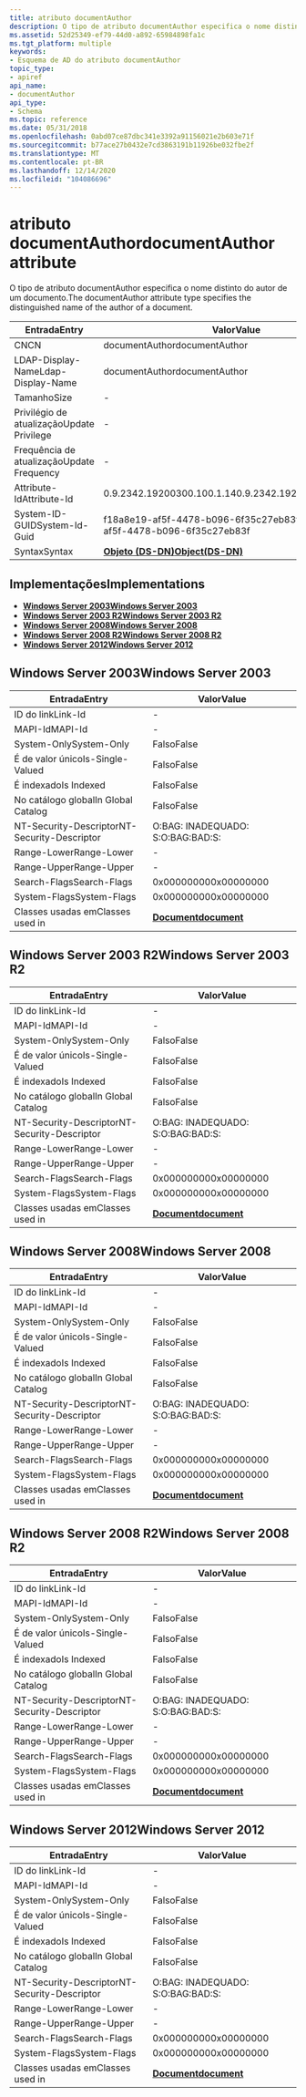 ```yaml
---
title: atributo documentAuthor
description: O tipo de atributo documentAuthor especifica o nome distinto do autor de um documento.
ms.assetid: 52d25349-ef79-44d0-a892-65984898fa1c
ms.tgt_platform: multiple
keywords:
- Esquema de AD do atributo documentAuthor
topic_type:
- apiref
api_name:
- documentAuthor
api_type:
- Schema
ms.topic: reference
ms.date: 05/31/2018
ms.openlocfilehash: 0abd07ce87dbc341e3392a91156021e2b603e71f
ms.sourcegitcommit: b77ace27b0432e7cd3863191b11926be032fbe2f
ms.translationtype: MT
ms.contentlocale: pt-BR
ms.lasthandoff: 12/14/2020
ms.locfileid: "104086696"
---
```

# <a name="documentauthor-attribute"></a><span data-ttu-id="485ed-104">atributo documentAuthor</span><span class="sxs-lookup"><span data-stu-id="485ed-104">documentAuthor attribute</span></span>

<span data-ttu-id="485ed-105">O tipo de atributo documentAuthor especifica o nome distinto do autor de um documento.</span><span class="sxs-lookup"><span data-stu-id="485ed-105">The documentAuthor attribute type specifies the distinguished name of the author of a document.</span></span>



| <span data-ttu-id="485ed-106">Entrada</span><span class="sxs-lookup"><span data-stu-id="485ed-106">Entry</span></span> | <span data-ttu-id="485ed-107">Valor</span><span class="sxs-lookup"><span data-stu-id="485ed-107">Value</span></span> |
|-------------------|-----------------------------------------|
| <span data-ttu-id="485ed-108">CN</span><span class="sxs-lookup"><span data-stu-id="485ed-108">CN</span></span>                | <span data-ttu-id="485ed-109">documentAuthor</span><span class="sxs-lookup"><span data-stu-id="485ed-109">documentAuthor</span></span>                          |
| <span data-ttu-id="485ed-110">LDAP-Display-Name</span><span class="sxs-lookup"><span data-stu-id="485ed-110">Ldap-Display-Name</span></span> | <span data-ttu-id="485ed-111">documentAuthor</span><span class="sxs-lookup"><span data-stu-id="485ed-111">documentAuthor</span></span>                          |
| <span data-ttu-id="485ed-112">Tamanho</span><span class="sxs-lookup"><span data-stu-id="485ed-112">Size</span></span>              | \-                                      |
| <span data-ttu-id="485ed-113">Privilégio de atualização</span><span class="sxs-lookup"><span data-stu-id="485ed-113">Update Privilege</span></span>  | \-                                      |
| <span data-ttu-id="485ed-114">Frequência de atualização</span><span class="sxs-lookup"><span data-stu-id="485ed-114">Update Frequency</span></span>  | \-                                      |
| <span data-ttu-id="485ed-115">Attribute-Id</span><span class="sxs-lookup"><span data-stu-id="485ed-115">Attribute-Id</span></span>      | <span data-ttu-id="485ed-116">0.9.2342.19200300.100.1.14</span><span class="sxs-lookup"><span data-stu-id="485ed-116">0.9.2342.19200300.100.1.14</span></span>              |
| <span data-ttu-id="485ed-117">System-ID-GUID</span><span class="sxs-lookup"><span data-stu-id="485ed-117">System-Id-Guid</span></span>    | <span data-ttu-id="485ed-118">f18a8e19-af5f-4478-b096-6f35c27eb83f</span><span class="sxs-lookup"><span data-stu-id="485ed-118">f18a8e19-af5f-4478-b096-6f35c27eb83f</span></span>    |
| <span data-ttu-id="485ed-119">Syntax</span><span class="sxs-lookup"><span data-stu-id="485ed-119">Syntax</span></span>            | [<span data-ttu-id="485ed-120">**Objeto (DS-DN)**</span><span class="sxs-lookup"><span data-stu-id="485ed-120">**Object(DS-DN)**</span></span>](s-object-ds-dn.md) |



## <a name="implementations"></a><span data-ttu-id="485ed-121">Implementações</span><span class="sxs-lookup"><span data-stu-id="485ed-121">Implementations</span></span>

-   [<span data-ttu-id="485ed-122">**Windows Server 2003**</span><span class="sxs-lookup"><span data-stu-id="485ed-122">**Windows Server 2003**</span></span>](#windows-server-2003)
-   [<span data-ttu-id="485ed-123">**Windows Server 2003 R2**</span><span class="sxs-lookup"><span data-stu-id="485ed-123">**Windows Server 2003 R2**</span></span>](#windows-server-2003-r2)
-   [<span data-ttu-id="485ed-124">**Windows Server 2008**</span><span class="sxs-lookup"><span data-stu-id="485ed-124">**Windows Server 2008**</span></span>](#windows-server-2008)
-   [<span data-ttu-id="485ed-125">**Windows Server 2008 R2**</span><span class="sxs-lookup"><span data-stu-id="485ed-125">**Windows Server 2008 R2**</span></span>](#windows-server-2008-r2)
-   [<span data-ttu-id="485ed-126">**Windows Server 2012**</span><span class="sxs-lookup"><span data-stu-id="485ed-126">**Windows Server 2012**</span></span>](#windows-server-2012)

## <a name="windows-server-2003"></a><span data-ttu-id="485ed-127">Windows Server 2003</span><span class="sxs-lookup"><span data-stu-id="485ed-127">Windows Server 2003</span></span>



| <span data-ttu-id="485ed-128">Entrada</span><span class="sxs-lookup"><span data-stu-id="485ed-128">Entry</span></span> | <span data-ttu-id="485ed-129">Valor</span><span class="sxs-lookup"><span data-stu-id="485ed-129">Value</span></span> |
|------------------------|-------------------------------------------|
| <span data-ttu-id="485ed-130">ID do link</span><span class="sxs-lookup"><span data-stu-id="485ed-130">Link-Id</span></span>                | \-                                        |
| <span data-ttu-id="485ed-131">MAPI-Id</span><span class="sxs-lookup"><span data-stu-id="485ed-131">MAPI-Id</span></span>                | \-                                        |
| <span data-ttu-id="485ed-132">System-Only</span><span class="sxs-lookup"><span data-stu-id="485ed-132">System-Only</span></span>            | <span data-ttu-id="485ed-133">Falso</span><span class="sxs-lookup"><span data-stu-id="485ed-133">False</span></span>                                     |
| <span data-ttu-id="485ed-134">É de valor único</span><span class="sxs-lookup"><span data-stu-id="485ed-134">Is-Single-Valued</span></span>       | <span data-ttu-id="485ed-135">Falso</span><span class="sxs-lookup"><span data-stu-id="485ed-135">False</span></span>                                     |
| <span data-ttu-id="485ed-136">É indexado</span><span class="sxs-lookup"><span data-stu-id="485ed-136">Is Indexed</span></span>             | <span data-ttu-id="485ed-137">Falso</span><span class="sxs-lookup"><span data-stu-id="485ed-137">False</span></span>                                     |
| <span data-ttu-id="485ed-138">No catálogo global</span><span class="sxs-lookup"><span data-stu-id="485ed-138">In Global Catalog</span></span>      | <span data-ttu-id="485ed-139">Falso</span><span class="sxs-lookup"><span data-stu-id="485ed-139">False</span></span>                                     |
| <span data-ttu-id="485ed-140">NT-Security-Descriptor</span><span class="sxs-lookup"><span data-stu-id="485ed-140">NT-Security-Descriptor</span></span> | <span data-ttu-id="485ed-141">O:BAG: INADEQUADO: S:</span><span class="sxs-lookup"><span data-stu-id="485ed-141">O:BAG:BAD:S:</span></span>                              |
| <span data-ttu-id="485ed-142">Range-Lower</span><span class="sxs-lookup"><span data-stu-id="485ed-142">Range-Lower</span></span>            | \-                                        |
| <span data-ttu-id="485ed-143">Range-Upper</span><span class="sxs-lookup"><span data-stu-id="485ed-143">Range-Upper</span></span>            | \-                                        |
| <span data-ttu-id="485ed-144">Search-Flags</span><span class="sxs-lookup"><span data-stu-id="485ed-144">Search-Flags</span></span>           | <span data-ttu-id="485ed-145">0x00000000</span><span class="sxs-lookup"><span data-stu-id="485ed-145">0x00000000</span></span>                                |
| <span data-ttu-id="485ed-146">System-Flags</span><span class="sxs-lookup"><span data-stu-id="485ed-146">System-Flags</span></span>           | <span data-ttu-id="485ed-147">0x00000000</span><span class="sxs-lookup"><span data-stu-id="485ed-147">0x00000000</span></span>                                |
| <span data-ttu-id="485ed-148">Classes usadas em</span><span class="sxs-lookup"><span data-stu-id="485ed-148">Classes used in</span></span>        | [<span data-ttu-id="485ed-149">**Document**</span><span class="sxs-lookup"><span data-stu-id="485ed-149">**document**</span></span>](c-document.md)<br/> |



## <a name="windows-server-2003-r2"></a><span data-ttu-id="485ed-150">Windows Server 2003 R2</span><span class="sxs-lookup"><span data-stu-id="485ed-150">Windows Server 2003 R2</span></span>



| <span data-ttu-id="485ed-151">Entrada</span><span class="sxs-lookup"><span data-stu-id="485ed-151">Entry</span></span> | <span data-ttu-id="485ed-152">Valor</span><span class="sxs-lookup"><span data-stu-id="485ed-152">Value</span></span> |
|------------------------|-------------------------------------------|
| <span data-ttu-id="485ed-153">ID do link</span><span class="sxs-lookup"><span data-stu-id="485ed-153">Link-Id</span></span>                | \-                                        |
| <span data-ttu-id="485ed-154">MAPI-Id</span><span class="sxs-lookup"><span data-stu-id="485ed-154">MAPI-Id</span></span>                | \-                                        |
| <span data-ttu-id="485ed-155">System-Only</span><span class="sxs-lookup"><span data-stu-id="485ed-155">System-Only</span></span>            | <span data-ttu-id="485ed-156">Falso</span><span class="sxs-lookup"><span data-stu-id="485ed-156">False</span></span>                                     |
| <span data-ttu-id="485ed-157">É de valor único</span><span class="sxs-lookup"><span data-stu-id="485ed-157">Is-Single-Valued</span></span>       | <span data-ttu-id="485ed-158">Falso</span><span class="sxs-lookup"><span data-stu-id="485ed-158">False</span></span>                                     |
| <span data-ttu-id="485ed-159">É indexado</span><span class="sxs-lookup"><span data-stu-id="485ed-159">Is Indexed</span></span>             | <span data-ttu-id="485ed-160">Falso</span><span class="sxs-lookup"><span data-stu-id="485ed-160">False</span></span>                                     |
| <span data-ttu-id="485ed-161">No catálogo global</span><span class="sxs-lookup"><span data-stu-id="485ed-161">In Global Catalog</span></span>      | <span data-ttu-id="485ed-162">Falso</span><span class="sxs-lookup"><span data-stu-id="485ed-162">False</span></span>                                     |
| <span data-ttu-id="485ed-163">NT-Security-Descriptor</span><span class="sxs-lookup"><span data-stu-id="485ed-163">NT-Security-Descriptor</span></span> | <span data-ttu-id="485ed-164">O:BAG: INADEQUADO: S:</span><span class="sxs-lookup"><span data-stu-id="485ed-164">O:BAG:BAD:S:</span></span>                              |
| <span data-ttu-id="485ed-165">Range-Lower</span><span class="sxs-lookup"><span data-stu-id="485ed-165">Range-Lower</span></span>            | \-                                        |
| <span data-ttu-id="485ed-166">Range-Upper</span><span class="sxs-lookup"><span data-stu-id="485ed-166">Range-Upper</span></span>            | \-                                        |
| <span data-ttu-id="485ed-167">Search-Flags</span><span class="sxs-lookup"><span data-stu-id="485ed-167">Search-Flags</span></span>           | <span data-ttu-id="485ed-168">0x00000000</span><span class="sxs-lookup"><span data-stu-id="485ed-168">0x00000000</span></span>                                |
| <span data-ttu-id="485ed-169">System-Flags</span><span class="sxs-lookup"><span data-stu-id="485ed-169">System-Flags</span></span>           | <span data-ttu-id="485ed-170">0x00000000</span><span class="sxs-lookup"><span data-stu-id="485ed-170">0x00000000</span></span>                                |
| <span data-ttu-id="485ed-171">Classes usadas em</span><span class="sxs-lookup"><span data-stu-id="485ed-171">Classes used in</span></span>        | [<span data-ttu-id="485ed-172">**Document**</span><span class="sxs-lookup"><span data-stu-id="485ed-172">**document**</span></span>](c-document.md)<br/> |



## <a name="windows-server-2008"></a><span data-ttu-id="485ed-173">Windows Server 2008</span><span class="sxs-lookup"><span data-stu-id="485ed-173">Windows Server 2008</span></span>



| <span data-ttu-id="485ed-174">Entrada</span><span class="sxs-lookup"><span data-stu-id="485ed-174">Entry</span></span> | <span data-ttu-id="485ed-175">Valor</span><span class="sxs-lookup"><span data-stu-id="485ed-175">Value</span></span> |
|------------------------|-------------------------------------------|
| <span data-ttu-id="485ed-176">ID do link</span><span class="sxs-lookup"><span data-stu-id="485ed-176">Link-Id</span></span>                | \-                                        |
| <span data-ttu-id="485ed-177">MAPI-Id</span><span class="sxs-lookup"><span data-stu-id="485ed-177">MAPI-Id</span></span>                | \-                                        |
| <span data-ttu-id="485ed-178">System-Only</span><span class="sxs-lookup"><span data-stu-id="485ed-178">System-Only</span></span>            | <span data-ttu-id="485ed-179">Falso</span><span class="sxs-lookup"><span data-stu-id="485ed-179">False</span></span>                                     |
| <span data-ttu-id="485ed-180">É de valor único</span><span class="sxs-lookup"><span data-stu-id="485ed-180">Is-Single-Valued</span></span>       | <span data-ttu-id="485ed-181">Falso</span><span class="sxs-lookup"><span data-stu-id="485ed-181">False</span></span>                                     |
| <span data-ttu-id="485ed-182">É indexado</span><span class="sxs-lookup"><span data-stu-id="485ed-182">Is Indexed</span></span>             | <span data-ttu-id="485ed-183">Falso</span><span class="sxs-lookup"><span data-stu-id="485ed-183">False</span></span>                                     |
| <span data-ttu-id="485ed-184">No catálogo global</span><span class="sxs-lookup"><span data-stu-id="485ed-184">In Global Catalog</span></span>      | <span data-ttu-id="485ed-185">Falso</span><span class="sxs-lookup"><span data-stu-id="485ed-185">False</span></span>                                     |
| <span data-ttu-id="485ed-186">NT-Security-Descriptor</span><span class="sxs-lookup"><span data-stu-id="485ed-186">NT-Security-Descriptor</span></span> | <span data-ttu-id="485ed-187">O:BAG: INADEQUADO: S:</span><span class="sxs-lookup"><span data-stu-id="485ed-187">O:BAG:BAD:S:</span></span>                              |
| <span data-ttu-id="485ed-188">Range-Lower</span><span class="sxs-lookup"><span data-stu-id="485ed-188">Range-Lower</span></span>            | \-                                        |
| <span data-ttu-id="485ed-189">Range-Upper</span><span class="sxs-lookup"><span data-stu-id="485ed-189">Range-Upper</span></span>            | \-                                        |
| <span data-ttu-id="485ed-190">Search-Flags</span><span class="sxs-lookup"><span data-stu-id="485ed-190">Search-Flags</span></span>           | <span data-ttu-id="485ed-191">0x00000000</span><span class="sxs-lookup"><span data-stu-id="485ed-191">0x00000000</span></span>                                |
| <span data-ttu-id="485ed-192">System-Flags</span><span class="sxs-lookup"><span data-stu-id="485ed-192">System-Flags</span></span>           | <span data-ttu-id="485ed-193">0x00000000</span><span class="sxs-lookup"><span data-stu-id="485ed-193">0x00000000</span></span>                                |
| <span data-ttu-id="485ed-194">Classes usadas em</span><span class="sxs-lookup"><span data-stu-id="485ed-194">Classes used in</span></span>        | [<span data-ttu-id="485ed-195">**Document**</span><span class="sxs-lookup"><span data-stu-id="485ed-195">**document**</span></span>](c-document.md)<br/> |



## <a name="windows-server-2008-r2"></a><span data-ttu-id="485ed-196">Windows Server 2008 R2</span><span class="sxs-lookup"><span data-stu-id="485ed-196">Windows Server 2008 R2</span></span>



| <span data-ttu-id="485ed-197">Entrada</span><span class="sxs-lookup"><span data-stu-id="485ed-197">Entry</span></span> | <span data-ttu-id="485ed-198">Valor</span><span class="sxs-lookup"><span data-stu-id="485ed-198">Value</span></span> |
|------------------------|-------------------------------------------|
| <span data-ttu-id="485ed-199">ID do link</span><span class="sxs-lookup"><span data-stu-id="485ed-199">Link-Id</span></span>                | \-                                        |
| <span data-ttu-id="485ed-200">MAPI-Id</span><span class="sxs-lookup"><span data-stu-id="485ed-200">MAPI-Id</span></span>                | \-                                        |
| <span data-ttu-id="485ed-201">System-Only</span><span class="sxs-lookup"><span data-stu-id="485ed-201">System-Only</span></span>            | <span data-ttu-id="485ed-202">Falso</span><span class="sxs-lookup"><span data-stu-id="485ed-202">False</span></span>                                     |
| <span data-ttu-id="485ed-203">É de valor único</span><span class="sxs-lookup"><span data-stu-id="485ed-203">Is-Single-Valued</span></span>       | <span data-ttu-id="485ed-204">Falso</span><span class="sxs-lookup"><span data-stu-id="485ed-204">False</span></span>                                     |
| <span data-ttu-id="485ed-205">É indexado</span><span class="sxs-lookup"><span data-stu-id="485ed-205">Is Indexed</span></span>             | <span data-ttu-id="485ed-206">Falso</span><span class="sxs-lookup"><span data-stu-id="485ed-206">False</span></span>                                     |
| <span data-ttu-id="485ed-207">No catálogo global</span><span class="sxs-lookup"><span data-stu-id="485ed-207">In Global Catalog</span></span>      | <span data-ttu-id="485ed-208">Falso</span><span class="sxs-lookup"><span data-stu-id="485ed-208">False</span></span>                                     |
| <span data-ttu-id="485ed-209">NT-Security-Descriptor</span><span class="sxs-lookup"><span data-stu-id="485ed-209">NT-Security-Descriptor</span></span> | <span data-ttu-id="485ed-210">O:BAG: INADEQUADO: S:</span><span class="sxs-lookup"><span data-stu-id="485ed-210">O:BAG:BAD:S:</span></span>                              |
| <span data-ttu-id="485ed-211">Range-Lower</span><span class="sxs-lookup"><span data-stu-id="485ed-211">Range-Lower</span></span>            | \-                                        |
| <span data-ttu-id="485ed-212">Range-Upper</span><span class="sxs-lookup"><span data-stu-id="485ed-212">Range-Upper</span></span>            | \-                                        |
| <span data-ttu-id="485ed-213">Search-Flags</span><span class="sxs-lookup"><span data-stu-id="485ed-213">Search-Flags</span></span>           | <span data-ttu-id="485ed-214">0x00000000</span><span class="sxs-lookup"><span data-stu-id="485ed-214">0x00000000</span></span>                                |
| <span data-ttu-id="485ed-215">System-Flags</span><span class="sxs-lookup"><span data-stu-id="485ed-215">System-Flags</span></span>           | <span data-ttu-id="485ed-216">0x00000000</span><span class="sxs-lookup"><span data-stu-id="485ed-216">0x00000000</span></span>                                |
| <span data-ttu-id="485ed-217">Classes usadas em</span><span class="sxs-lookup"><span data-stu-id="485ed-217">Classes used in</span></span>        | [<span data-ttu-id="485ed-218">**Document**</span><span class="sxs-lookup"><span data-stu-id="485ed-218">**document**</span></span>](c-document.md)<br/> |



## <a name="windows-server-2012"></a><span data-ttu-id="485ed-219">Windows Server 2012</span><span class="sxs-lookup"><span data-stu-id="485ed-219">Windows Server 2012</span></span>



| <span data-ttu-id="485ed-220">Entrada</span><span class="sxs-lookup"><span data-stu-id="485ed-220">Entry</span></span> | <span data-ttu-id="485ed-221">Valor</span><span class="sxs-lookup"><span data-stu-id="485ed-221">Value</span></span> |
|------------------------|-------------------------------------------|
| <span data-ttu-id="485ed-222">ID do link</span><span class="sxs-lookup"><span data-stu-id="485ed-222">Link-Id</span></span>                | \-                                        |
| <span data-ttu-id="485ed-223">MAPI-Id</span><span class="sxs-lookup"><span data-stu-id="485ed-223">MAPI-Id</span></span>                | \-                                        |
| <span data-ttu-id="485ed-224">System-Only</span><span class="sxs-lookup"><span data-stu-id="485ed-224">System-Only</span></span>            | <span data-ttu-id="485ed-225">Falso</span><span class="sxs-lookup"><span data-stu-id="485ed-225">False</span></span>                                     |
| <span data-ttu-id="485ed-226">É de valor único</span><span class="sxs-lookup"><span data-stu-id="485ed-226">Is-Single-Valued</span></span>       | <span data-ttu-id="485ed-227">Falso</span><span class="sxs-lookup"><span data-stu-id="485ed-227">False</span></span>                                     |
| <span data-ttu-id="485ed-228">É indexado</span><span class="sxs-lookup"><span data-stu-id="485ed-228">Is Indexed</span></span>             | <span data-ttu-id="485ed-229">Falso</span><span class="sxs-lookup"><span data-stu-id="485ed-229">False</span></span>                                     |
| <span data-ttu-id="485ed-230">No catálogo global</span><span class="sxs-lookup"><span data-stu-id="485ed-230">In Global Catalog</span></span>      | <span data-ttu-id="485ed-231">Falso</span><span class="sxs-lookup"><span data-stu-id="485ed-231">False</span></span>                                     |
| <span data-ttu-id="485ed-232">NT-Security-Descriptor</span><span class="sxs-lookup"><span data-stu-id="485ed-232">NT-Security-Descriptor</span></span> | <span data-ttu-id="485ed-233">O:BAG: INADEQUADO: S:</span><span class="sxs-lookup"><span data-stu-id="485ed-233">O:BAG:BAD:S:</span></span>                              |
| <span data-ttu-id="485ed-234">Range-Lower</span><span class="sxs-lookup"><span data-stu-id="485ed-234">Range-Lower</span></span>            | \-                                        |
| <span data-ttu-id="485ed-235">Range-Upper</span><span class="sxs-lookup"><span data-stu-id="485ed-235">Range-Upper</span></span>            | \-                                        |
| <span data-ttu-id="485ed-236">Search-Flags</span><span class="sxs-lookup"><span data-stu-id="485ed-236">Search-Flags</span></span>           | <span data-ttu-id="485ed-237">0x00000000</span><span class="sxs-lookup"><span data-stu-id="485ed-237">0x00000000</span></span>                                |
| <span data-ttu-id="485ed-238">System-Flags</span><span class="sxs-lookup"><span data-stu-id="485ed-238">System-Flags</span></span>           | <span data-ttu-id="485ed-239">0x00000000</span><span class="sxs-lookup"><span data-stu-id="485ed-239">0x00000000</span></span>                                |
| <span data-ttu-id="485ed-240">Classes usadas em</span><span class="sxs-lookup"><span data-stu-id="485ed-240">Classes used in</span></span>        | [<span data-ttu-id="485ed-241">**Document**</span><span class="sxs-lookup"><span data-stu-id="485ed-241">**document**</span></span>](c-document.md)<br/> |



 

 





